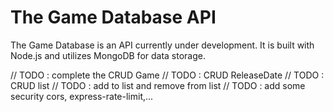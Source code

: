 # The Game Database API

The Game Database is an API currently under development. It is built with Node.js and utilizes MongoDB for data storage.

// TODO : complete the CRUD Game
// TODO : CRUD ReleaseDate
// TODO : CRUD list
// TODO : add to list and remove from list
// TODO : add some security cors, express-rate-limit,...